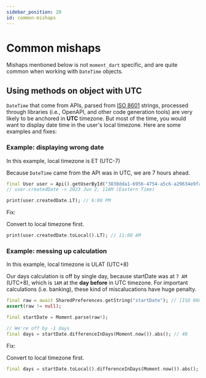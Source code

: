 ```yaml
---
sidebar_position: 20
id: common-mishaps
---
```


# Common mishaps

Mishaps mentioned below is not `moment_dart` specific, and are quite common
when working with `DateTime` objects.

## Using methods on object with UTC

`DateTime` that come from APIs, parsed from [ISO 8601](https://en.wikipedia.org/wiki/ISO_8601)
strings, processed through libraries (i.e., OpenAPI, and other code generation
tools) are very likely to be anchored in **UTC** timezone. But most of the time,
you would want to display date time in the user's local timezone. Here are some
examples and fixes:

### Example: displaying wrong date

In this example, local timezone is ET (UTC-7)

Because `DateTime` came from the API was in UTC, we are 7 hours ahead.

```dart
final User user = Api().getUserById("3838dda1-6956-4754-a5c6-a29634e9fa54");
// user.createdDate -> 2023 Jun 2, 11AM (Eastern Time)

print(user.createdDate.LT); // 6:00 PM
```

Fix:

Convert to local timezone first.

```dart
print(user.createdDate.toLocal().LT); // 11:00 AM
```

### Example: messing up calculation

In this example, local timezone is ULAT (UTC+8)

Our days calculation is off by single day, because startDate was at `7 AM` (UTC+8),
which is `1AM` at the **day before** in UTC timezone. For important calculations
(i.e. banking), these kind of miscalucations have huge penalty.

```dart
final raw = await SharedPreferences.getString("startDate"); // [ISO 8601](https://en.wikipedia.org/wiki/ISO_8601) string
assert(raw != null);

final startDate = Moment.parse(raw!);

// We're off by -1 days
final days = startDate.differenceInDays(Moment.now()).abs(); // 48
```

Fix:

Convert to local timezone first.

```dart
final days = startDate.toLocal().differenceInDays(Moment.now()).abs(); // 49
```
